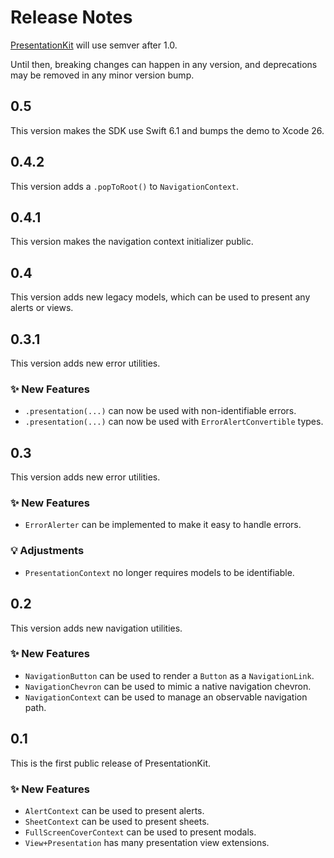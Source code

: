 # Release Notes

[PresentationKit](https://github.com/danielsaidi/PresentationKit) will use semver after 1.0.

Until then, breaking changes can happen in any version, and deprecations may be removed in any minor version bump.



## 0.5

This version makes the SDK use Swift 6.1 and bumps the demo to Xcode 26.



## 0.4.2

This version adds a `.popToRoot()` to `NavigationContext`.



## 0.4.1

This version makes the navigation context initializer public.



## 0.4

This version adds new legacy models, which can be used to present any alerts or views.



## 0.3.1

This version adds new error utilities.

### ✨ New Features

* `.presentation(...)` can now be used with non-identifiable errors.
* `.presentation(...)` can now be used with `ErrorAlertConvertible` types.



## 0.3

This version adds new error utilities.

### ✨ New Features

* `ErrorAlerter` can be implemented to make it easy to handle errors.

### 💡 Adjustments

* `PresentationContext` no longer requires models to be identifiable.



## 0.2

This version adds new navigation utilities.

### ✨ New Features

* `NavigationButton` can be used to render a `Button` as a `NavigationLink`.
* `NavigationChevron` can be used to mimic a native navigation chevron.
* `NavigationContext` can be used to manage an observable navigation path.



## 0.1

This is the first public release of PresentationKit.

### ✨ New Features

* `AlertContext` can be used to present alerts.
* `SheetContext` can be used to present sheets.
* `FullScreenCoverContext` can be used to present modals.
* `View+Presentation` has many presentation view extensions.
